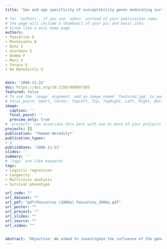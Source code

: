 ```yaml
---
title: 'Sex and age specificity of susceptibility genes modulating survival at old age'

# for `authors`, if you use `admin` instead of your publicaiton name,
# the page will include a thumbnail of your pic and basic info,
# kinda like a mini home page
authors:
- Passarino G
- Montesanto A
- Dato S
- Giordano S
- Domma F
- Mari V
- Feraco E
- De Benedictis G


date: '2006-11-22'
doi: https://doi.org/10.1159/000097305
featured: false
# To use the `image` argument, add an image named `featured.jpg` to your page's folder.
# focal_point: Smart, Center, TopLeft, Top, TopRight, Left, Right, BottomLeft, Bottom, BottomRight.
image:
  caption: ''
  focal_point: ''
  preview_only: true
# `projects` can associate this post with one or more of your projects
projects: []
publication: '*Human Heredity*'
publication_types:
- 2
publishDate: '2006-11-22'
slides: ''
summary: ''
# `tags` are like keywords
tags:
- Logistic regression
- Longevity
- Multilocus analysis
- Survival phenotype

url_code: ""
url_dataset: ""
url_pdf: "pdf/Passarino (2006a) Passarino_2006a.pdf"
url_poster: ""
url_project: ""
url_slides: ""
url_source: ""
url_video: ""

    
abstract: 'Objective: We aimed to investigate the influence of the genetic variability of candidate genes on survival at old age in good health. Methods: First, on the basis of a synthetic survival curve constructed using historic mortality data taken from the Italian population from 1890 onward, we defined three age classes ranging from 18 to 106 years. Second, we assembled a multinomial logistic regression model to evaluate the effect of dichotomous variables (genotypes) on the probability to be assigned to a specific category (age class). Third, we applied the regression model to a cross-sectional dataset (10 genes; 972 subjects selected for healthy status) categorized according to age and sex. Results: We found that genetic factors influence survival at advanced age in good health in a sex- and age-specific way. Furthermore, we found that genetic variability plays a stronger role in males than in females and that, in both genders, its impact is especially important at very old ages. Conclusions: The analyses presented here underline the age-specific effect of the gene network in modulating survival at advanced age in good health.'
---
```


